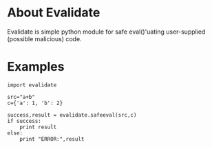 # About Evalidate
Evalidate is simple python module for safe eval()'uating user-supplied (possible malicious) code.

# Examples
    import evalidate

    src="a+b"
    c={'a': 1, 'b': 2}

    success,result = evalidate.safeeval(src,c)
    if success:
        print result
    else:
        print "ERROR:",result
